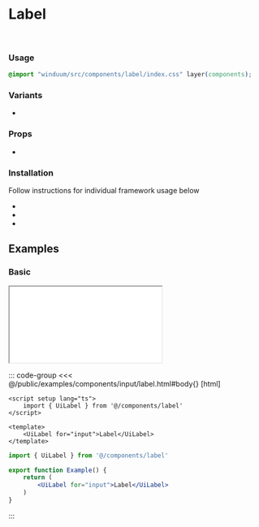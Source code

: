 # Label
<br>
<ViewSourceGh href="https://github.com/winduum/winduum/blob/main/src/components/label" />

### Usage

```css
@import "winduum/src/components/label/index.css" layer(components);
```

### Variants
* <LinkGh name="default" path="components/label" />

### Props
* <LinkGh name="default-props" path="components/label" />

### Installation
Follow instructions for individual framework usage below

* <LinkGh name="winduum" url="https://github.com/winduum/winduum/blob/main/src/components/label" />
* <LinkGh name="winduum-vue" url="https://github.com/winduum/winduum-vue/blob/main/src/components/label" />
* <LinkGh name="winduum-react" url="https://github.com/winduum/winduum-react/blob/main/src/components/label" />

## Examples

### Basic

<iframe onload="this.style.visibility = 'visible';" src="/examples/components/input/label.html"></iframe>

::: code-group
<<< @/public/examples/components/input/label.html#body{} [html]
```vue
<script setup lang="ts">
    import { UiLabel } from '@/components/label'
</script>

<template>
    <UiLabel for="input">Label</UiLabel>
</template>
```
```jsx
import { UiLabel } from '@/components/label'

export function Example() {
    return (
        <UiLabel for="input">Label</UiLabel>
    )
}
```
:::
